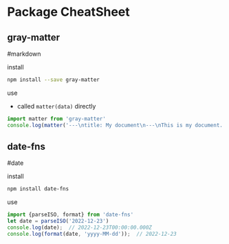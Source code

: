 # Package CheatSheet

## gray-matter

#markdown

install

```bash
npm install --save gray-matter
```

use

- called `matter(data)` directly

```js
import matter from 'gray-matter'
console.log(matter('---\ntitle: My document\n---\nThis is my document.'));
```

## date-fns

#date

install

```bash
npm install date-fns
```

use

```js
import {parseISO, format} from 'date-fns'
let date = parseISO('2022-12-23')
console.log(date);  // 2022-12-23T00:00:00.000Z
console.log(format(date, 'yyyy-MM-dd'));  // 2022-12-23
```
